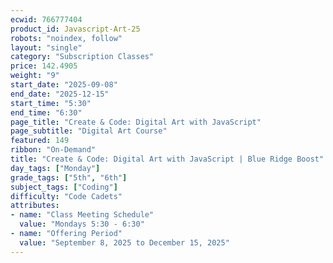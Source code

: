 ```yaml
---
ecwid: 766777404
product_id: Javascript-Art-25
robots: "noindex, follow"
layout: "single"
category: "Subscription Classes"
price: 142.4905
weight: "9"
start_date: "2025-09-08"
end_date: "2025-12-15"
start_time: "5:30"
end_time: "6:30"
page_title: "Create & Code: Digital Art with JavaScript"
page_subtitle: "Digital Art Course"
featured: 149
ribbon: "On-Demand"
title: "Create & Code: Digital Art with JavaScript | Blue Ridge Boost"
day_tags: ["Monday"]
grade_tags: ["5th", "6th"]
subject_tags: ["Coding"]
difficulty: "Code Cadets"
attributes:
- name: "Class Meeting Schedule"
  value: "Mondays 5:30 - 6:30"
- name: "Offering Period"
  value: "September 8, 2025 to December 15, 2025"
---
```


